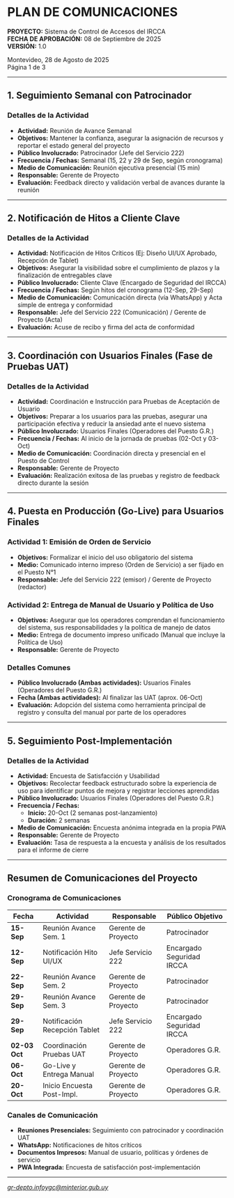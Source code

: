 # PLAN DE COMUNICACIONES

**PROYECTO:** Sistema de Control de Accesos del IRCCA  
**FECHA DE APROBACIÓN:** 08 de Septiembre de 2025  
**VERSIÓN:** 1.0

Montevideo, 28 de Agosto de 2025  
Página 1 de 3

---

## 1. Seguimiento Semanal con Patrocinador

### Detalles de la Actividad

- **Actividad:** Reunión de Avance Semanal
- **Objetivos:** Mantener la confianza, asegurar la asignación de recursos y reportar el estado general del proyecto
- **Público Involucrado:** Patrocinador (Jefe del Servicio 222)
- **Frecuencia / Fechas:** Semanal (15, 22 y 29 de Sep, según cronograma)
- **Medio de Comunicación:** Reunión ejecutiva presencial (15 min)
- **Responsable:** Gerente de Proyecto
- **Evaluación:** Feedback directo y validación verbal de avances durante la reunión

---

## 2. Notificación de Hitos a Cliente Clave

### Detalles de la Actividad

- **Actividad:** Notificación de Hitos Críticos (Ej: Diseño UI/UX Aprobado, Recepción de Tablet)
- **Objetivos:** Asegurar la visibilidad sobre el cumplimiento de plazos y la finalización de entregables clave
- **Público Involucrado:** Cliente Clave (Encargado de Seguridad del IRCCA)
- **Frecuencia / Fechas:** Según hitos del cronograma (12-Sep, 29-Sep)
- **Medio de Comunicación:** Comunicación directa (vía WhatsApp) y Acta simple de entrega y conformidad
- **Responsable:** Jefe del Servicio 222 (Comunicación) / Gerente de Proyecto (Acta)
- **Evaluación:** Acuse de recibo y firma del acta de conformidad

---

## 3. Coordinación con Usuarios Finales (Fase de Pruebas UAT)

### Detalles de la Actividad

- **Actividad:** Coordinación e Instrucción para Pruebas de Aceptación de Usuario
- **Objetivos:** Preparar a los usuarios para las pruebas, asegurar una participación efectiva y reducir la ansiedad ante el nuevo sistema
- **Público Involucrado:** Usuarios Finales (Operadores del Puesto G.R.)
- **Frecuencia / Fechas:** Al inicio de la jornada de pruebas (02-Oct y 03-Oct)
- **Medio de Comunicación:** Coordinación directa y presencial en el Puesto de Control
- **Responsable:** Gerente de Proyecto
- **Evaluación:** Realización exitosa de las pruebas y registro de feedback directo durante la sesión

---

## 4. Puesta en Producción (Go-Live) para Usuarios Finales

### Actividad 1: Emisión de Orden de Servicio

- **Objetivos:** Formalizar el inicio del uso obligatorio del sistema
- **Medio:** Comunicado interno impreso (Orden de Servicio) a ser fijado en el Puesto N°1
- **Responsable:** Jefe del Servicio 222 (emisor) / Gerente de Proyecto (redactor)

### Actividad 2: Entrega de Manual de Usuario y Política de Uso

- **Objetivos:** Asegurar que los operadores comprendan el funcionamiento del sistema, sus responsabilidades y la política de manejo de datos
- **Medio:** Entrega de documento impreso unificado (Manual que incluye la Política de Uso)
- **Responsable:** Gerente de Proyecto

### Detalles Comunes

- **Público Involucrado (Ambas actividades):** Usuarios Finales (Operadores del Puesto G.R.)
- **Fecha (Ambas actividades):** Al finalizar las UAT (aprox. 06-Oct)
- **Evaluación:** Adopción del sistema como herramienta principal de registro y consulta del manual por parte de los operadores

---

## 5. Seguimiento Post-Implementación

### Detalles de la Actividad

- **Actividad:** Encuesta de Satisfacción y Usabilidad
- **Objetivos:** Recolectar feedback estructurado sobre la experiencia de uso para identificar puntos de mejora y registrar lecciones aprendidas
- **Público Involucrado:** Usuarios Finales (Operadores del Puesto G.R.)
- **Frecuencia / Fechas:**
  - **Inicio:** 20-Oct (2 semanas post-lanzamiento)
  - **Duración:** 2 semanas
- **Medio de Comunicación:** Encuesta anónima integrada en la propia PWA
- **Responsable:** Gerente de Proyecto
- **Evaluación:** Tasa de respuesta a la encuesta y análisis de los resultados para el informe de cierre

---

## Resumen de Comunicaciones del Proyecto

### Cronograma de Comunicaciones

| Fecha         | Actividad                     | Responsable         | Público Objetivo          |
| ------------- | ----------------------------- | ------------------- | ------------------------- |
| **15-Sep**    | Reunión Avance Sem. 1         | Gerente de Proyecto | Patrocinador              |
| **12-Sep**    | Notificación Hito UI/UX       | Jefe Servicio 222   | Encargado Seguridad IRCCA |
| **22-Sep**    | Reunión Avance Sem. 2         | Gerente de Proyecto | Patrocinador              |
| **29-Sep**    | Reunión Avance Sem. 3         | Gerente de Proyecto | Patrocinador              |
| **29-Sep**    | Notificación Recepción Tablet | Jefe Servicio 222   | Encargado Seguridad IRCCA |
| **02-03 Oct** | Coordinación Pruebas UAT      | Gerente de Proyecto | Operadores G.R.           |
| **06-Oct**    | Go-Live y Entrega Manual      | Gerente de Proyecto | Operadores G.R.           |
| **20-Oct**    | Inicio Encuesta Post-Impl.    | Gerente de Proyecto | Operadores G.R.           |

### Canales de Comunicación

- **Reuniones Presenciales:** Seguimiento con patrocinador y coordinación UAT
- **WhatsApp:** Notificaciones de hitos críticos
- **Documentos Impresos:** Manual de usuario, políticas y órdenes de servicio
- **PWA Integrada:** Encuesta de satisfacción post-implementación

---

*gr-depto.infoygc@minterior.gub.uy*
